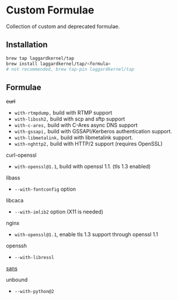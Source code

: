 # Custom Formulae
Collection of custom and deprecated formulae.

## Installation

```bash
brew tap laggardkernel/tap
brew install laggardkernel/tap/<formula>
# not recommended, brew tap-pin laggardkernel/tap
```

## Formulae
~~curl~~
- `with-rtmpdump,` build with RTMP support
- `with-libssh2,` build with scp and sftp support
- `with-c-ares,` build with C-Ares async DNS support
- `with-gssapi,` build with GSSAPI/Kerberos authentication support.
- `with-libmetalink,` build with libmetalink support.
- `with-nghttp2,` build with HTTP/2 support (requires OpenSSL)

curl-openssl
- `with-openssl@1.1`, build with openssl 1.1. (tls 1.3 enabled)

libass
- `--with-fontconfig` option

libcaca
- `--with-imlib2` option (X11 is needed)

nginx
- `with-openssl@1.1`, enable tls 1.3 support through openssl 1.1

openssh
- `--with-libressl`

[sans](https://github.com/puxxustc/sans)

unbound
- `--with-python@2`
